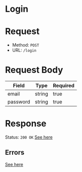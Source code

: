 # Login

# Request
- Method: `POST`
- URL: `/login`

# Request Body
| Field | Type | Required |
| ----- | ---- | -------- |
| email | string | true |
| password | string | true |

# Response
Status: `200 OK`
[See here](../../response/auth.md)

## Errors
[See here](../../response/error.md)
